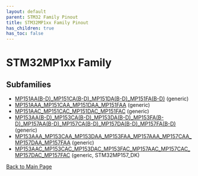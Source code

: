 ```yaml
---
layout: default
parent: STM32 Family Pinout
title: STM32MP1xx Family Pinout
has_children: true
has_toc: false
---
```


# STM32MP1xx Family

## Subfamilies

- [MP151AA(B-D)_MP151CA(B-D)_MP151DA(B-D)_MP151FA(B-D)](MP151AA(B-D)_MP151CA(B-D)_MP151DA(B-D)_MP151FA(B-D)/pinout) (generic)
- [MP151AAA_MP151CAA_MP151DAA_MP151FAA](MP151AAA_MP151CAA_MP151DAA_MP151FAA/pinout) (generic)
- [MP151AAC_MP151CAC_MP151DAC_MP151FAC](MP151AAC_MP151CAC_MP151DAC_MP151FAC/pinout) (generic)
- [MP153AA(B-D)_MP153CA(B-D)_MP153DA(B-D)_MP153FA(B-D)_MP157AA(B-D)_MP157CA(B-D)_MP157DA(B-D)_MP157FA(B-D)](MP153AA(B-D)_MP153CA(B-D)_MP153DA(B-D)_MP153FA(B-D)_MP157AA(B-D)_MP157CA(B-D)_MP157DA(B-D)_MP157FA(B-D)/pinout) (generic)
- [MP153AAA_MP153CAA_MP153DAA_MP153FAA_MP157AAA_MP157CAA_MP157DAA_MP157FAA](MP153AAA_MP153CAA_MP153DAA_MP153FAA_MP157AAA_MP157CAA_MP157DAA_MP157FAA/pinout) (generic)
- [MP153AAC_MP153CAC_MP153DAC_MP153FAC_MP157AAC_MP157CAC_MP157DAC_MP157FAC](MP153AAC_MP153CAC_MP153DAC_MP153FAC_MP157AAC_MP157CAC_MP157DAC_MP157FAC/pinout) (generic, STM32MP157_DK)


[Back to Main Page](../)